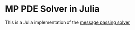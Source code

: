 # MP PDE Solver in Julia

This is a Julia implementation of the [message passing solver](https://github.com/brandstetter-johannes/MP-Neural-PDE-Solvers)
